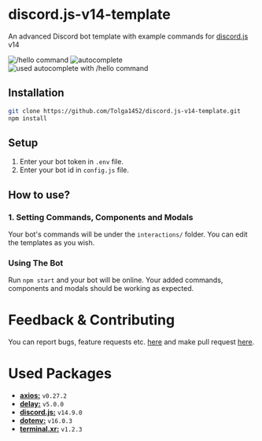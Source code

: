 # discord.js-v14-template
An advanced Discord bot template with example commands for [discord.js](https://www.npmjs.com/package/discord.js) v14

<img src="https://cdn.discordapp.com/attachments/861337826381529108/1047190335215915150/image.png" alt="/hello command" />

<img src="https://cdn.discordapp.com/attachments/861337826381529108/1047190641236520971/image.png" alt="autocomplete" />

<img src="https://cdn.discordapp.com/attachments/861337826381529108/1047190729690198096/image.png" alt="used autocomplete with /hello command" />

## Installation
```bash
git clone https://github.com/Tolga1452/discord.js-v14-template.git
npm install
```

## Setup
1. Enter your bot token in `.env` file.
2. Enter your bot id in `config.js` file.

## How to use?
### 1. Setting Commands, Components and Modals
Your bot's commands will be under the `interactions/` folder. You can edit the templates as you wish.

### Using The Bot
Run `npm start` and your bot will be online. Your added commands, components and modals should be working as expected.

# Feedback & Contributing
You can report bugs, feature requests etc. [here](https://github.com/Tolga1452/discord.js-v14-template/issues/new) and make pull request [here](https://github.com/Tolga1452/discord.js-v14-template/compare).

# Used Packages
- [**axios:**](https://www.npmjs.com/package/axios) `v0.27.2`
- [**delay:**](https://www.npmjs.com/package/delay) `v5.0.0`
- [**discord.js:**](https://www.npmjs.com/package/discord.js) `v14.9.0`
- [**dotenv:**](https://www.npmjs.com/package/dotenv) `v16.0.3`
- [**terminal.xr:**](https://www.npmjs.com/package/terminal.xr) `v1.2.3`
